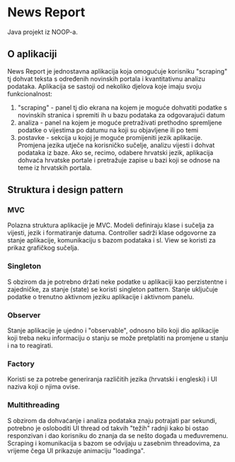 # News Report
Java projekt iz NOOP-a.

## O aplikaciji
News Report je jednostavna aplikacija koja omogućuje korisniku "scraping" tj dohvat teksta s određenih novinskih portala i kvantitativnu analizu podataka.
Aplikacija se sastoji od nekoliko djelova koje imaju svoju funkcionalnost:
1. "scraping" - panel tj dio ekrana na kojem je moguće dohvatiti podatke s novinskih stranica i spremiti ih u bazu podataka za odgovarajući datum
2. analiza - panel na kojem je moguće pretraživati prethodno spremljene podatke o vijestima po datumu na koji su objavljene ili po temi
3. postavke - sekcija u kojoj je moguće promijeniti jezik aplikacije. Promjena jezika utječe na korisničko sučelje, analizu vijesti i dohvat podataka iz baze.
Ako se, recimo, odabere hrvatski jezik, aplikacija dohvaća hrvatske portale i pretražuje zapise u bazi koji se odnose na teme iz hrvatskih portala.

## Struktura i design pattern
### MVC
Polazna struktura aplikacije je MVC. Modeli definiraju klase i sučelja za vijesti, jezik i formatiranje datuma.
Controller sadrži klase odgovorne za stanje aplikacije, komunikaciju s bazom podataka i sl.
View se koristi za prikaz grafičkog sučelja.

### Singleton
S obzirom da je potrebno držati neke podatke u aplikaciji kao perzistentne i zajedničke, za stanje (state) se koristi singleton pattern. 
Stanje uključuje podatke o trenutno aktivnom jeziku aplikacije i aktivnom panelu.

### Observer
Stanje aplikacije je ujedno i "observable", odnosno bilo koji dio aplikacije koji treba neku informaciju o stanju se može pretplatiti na promjene u stanju i na to reagirati.

### Factory
Koristi se za potrebe generiranja različitih jezika (hrvatski i engleski) i UI naziva koji o njima ovise.

### Multithreading
S obzirom da dohvaćanje i analiza podataka znaju potrajati par sekundi, potrebno je osloboditi UI thread od takvih "težih" radnji kako bi ostao responzivan i dao korisniku do znanja da se nešto događa u međuvremenu.
Scraping i komunikacija s bazom se odvijaju u zasebnim threadovima, za vrijeme čega UI prikazuje animaciju "loadinga".

